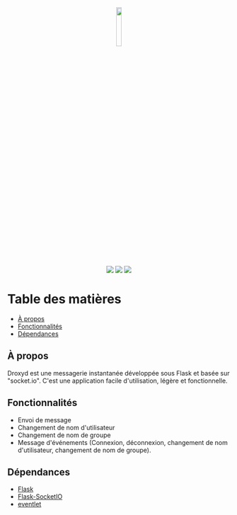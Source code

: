 <div align="center">
  <img src="https://i.ibb.co/x7kSxxS/LOGODROXYD.png" width="15%">
</div>
<div align="center">
  <a href="https://forthebadge.com"><img src="https://forthebadge.com/images/badges/made-with-python.svg"></a>
  <a href="https://forthebadge.com"><img src="https://forthebadge.com/images/badges/made-with-javascript.svg"></a>
  <a href="https://forthebadge.com"><img src="https://forthebadge.com/images/badges/built-with-love.svg"></a>
</div>


# Table des matières

- [À propos](#à-propos)
- [Fonctionnalités](#fonctionnalités)
- [Dépendances](#dépendances)

## À propos

Droxyd est une messagerie instantanée développée sous Flask et basée sur "socket.io". C'est une application facile d'utilisation, légère et fonctionnelle.

## Fonctionnalités

- Envoi de message
- Changement de nom d'utilisateur
- Changement de nom de groupe
- Message d'événements (Connexion, déconnexion, changement de nom d'utilisateur, changement de nom de groupe).

## Dépendances

- [Flask](https://pypi.org/project/Flask/)
- [Flask-SocketIO](https://pypi.org/project/Flask-SocketIO/)
- [eventlet](https://pypi.org/project/eventlet/)

